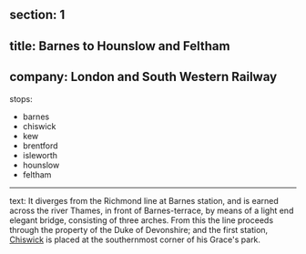 ﻿section: 1
----
title: Barnes to Hounslow and Feltham
----
company: London and South Western Railway
----
stops:
- barnes
- chiswick
- kew
- brentford
- isleworth
- hounslow
- feltham
----
text: It diverges from the Richmond line at Barnes station, and is earned across the river Thames, in front of Barnes-terrace, by means of a light end elegant bridge, consisting of three arches. From this the line proceeds through the property of the Duke of Devonshire; and the first station, [Chiswick](/stations/chiswick) is placed at the southernmost corner of his Grace's park.
